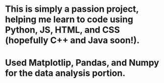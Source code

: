 # This is simply a passion project, helping me learn to code using Python, JS, HTML, and CSS (hopefully  C++ and Java soon!). 
# Used Matplotlip, Pandas, and Numpy for the data analysis portion. 
